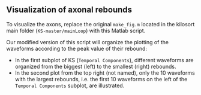 ## Visualization of axonal rebounds

To visualize the axons, replace the original `make_fig.m` located in the kilosort main folder (`KS-master/mainLoop`) with this Matlab script.

Our modified version of this script will organize the plotting of the waveforms according to the peak value of their rebound:
- In the first subplot of KS (`Temporal Components`), different waveforms are organized from the biggest (left) to the smallest (right) rebounds.
- In the second plot from the top right (not named), only the 10 waveforms with the largest rebounds, i.e. the first 10 waveforms on the left of the `Temporal Components` subplot, are illustrated.

